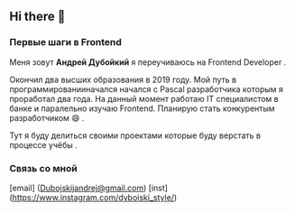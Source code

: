 ## Hi there 👋
### Первые шаги в Frontend
Меня зовут **Андрей Дубойкий** я переучиваюсь на Frontend Developer .

Окончил два высших образования в 2019 году. Мой путь в программированииначался начался с Pascal разработчика которым я проработал два года.
На данный момент работаю IT специалистом в банке и паралельно изучаю Frontend.
Планирую стать конкурентым разработчиком 😄 .

Тут я буду делиться своими проектами которые буду верстать в процессе учёбы .

### Связь со мной 
[email] (Dubojskijandrej@gmail.com) 
[inst]  (https://www.instagram.com/dyboiski_style/)
